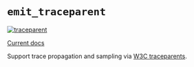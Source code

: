 # `emit_traceparent`

[![traceparent](https://github.com/emit-rs/emit/actions/workflows/traceparent.yml/badge.svg)](https://github.com/emit-rs/emit/actions/workflows/traceparent.yml)

[Current docs](https://docs.rs/emit_traceparent/1.8.0/emit_traceparent/index.html)

Support trace propagation and sampling via [W3C traceparents](https://www.w3.org/TR/trace-context/).
